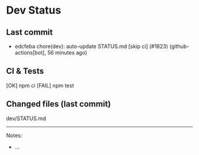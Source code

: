# Dev Status

## Last commit
- edcfeba chore(dev): auto-update STATUS.md [skip ci] (#1823) (github-actions[bot], 56 minutes ago)
## CI & Tests
[OK] npm ci
[FAIL] npm test

## Changed files (last commit)
dev/STATUS.md

---
Notes:
- ...
